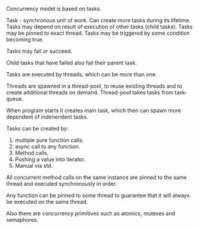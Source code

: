 Concurrency model is based on tasks.

Task - synchronous unit of work. Can create more tasks during its lifetime. Tasks may depend on result of execution of other tasks (child tasks). Tasks may be pinned to exact thread. Tasks may be triggered by some condition becoming true.

Tasks may fail or succeed.

Child tasks that have failed also fail their parent task.

Tasks are executed by threads, which can be more than one.

Threads are spawned in a thread-pool, to reuse existing threads and to create additional threads on demand.
Thread-pool takes tasks from task-queue.

When program starts it creates main task, which then can spawn more dependent of indenendent tasks.

Tasks can be created by:
1. multiple pure function calls.
2. async call to any function.
3. Method calls.
4. Pushing a value into iterator.
5. Manual via std.

All concurrent method calls on the same instance are pinned to the same thread and executed synchronously in order.

Any function can be pinned to some thread to guarantee that it will always be executed on the same thread.

Also there are concurrency primitives such as atomics, mutexes and semaphores.